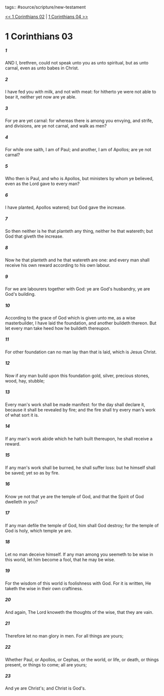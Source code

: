 tags:: #source/scripture/new-testament

[<< 1 Corinthians 02](new-testament/07_1_Corinthians/1_Corinthians_02.md) | [1 Corinthians 04 >>](new-testament/07_1_Corinthians/1_Corinthians_04.md)

# 1 Corinthians 03

##### 1

AND I, brethren, could not speak unto you as unto spiritual, but as unto carnal, even as unto babes in Christ.

##### 2

I have fed you with milk, and not with meat: for hitherto ye were not able to bear it, neither yet now are ye able.

##### 3

For ye are yet carnal: for whereas there is among you envying, and strife, and divisions, are ye not carnal, and walk as men?

##### 4

For while one saith, I am of Paul; and another, I am of Apollos; are ye not carnal?

##### 5

Who then is Paul, and who is Apollos, but ministers by whom ye believed, even as the Lord gave to every man?

##### 6

I have planted, Apollos watered; but God gave the increase.

##### 7

So then neither is he that planteth any thing, neither he that watereth; but God that giveth the increase.

##### 8

Now he that planteth and he that watereth are one: and every man shall receive his own reward according to his own labour.

##### 9

For we are labourers together with God: ye are God's husbandry, ye are God's building.

##### 10

According to the grace of God which is given unto me, as a wise masterbuilder, I have laid the foundation, and another buildeth thereon. But let every man take heed how he buildeth thereupon.

##### 11

For other foundation can no man lay than that is laid, which is Jesus Christ.

##### 12

Now if any man build upon this foundation gold, silver, precious stones, wood, hay, stubble;

##### 13

Every man's work shall be made manifest: for the day shall declare it, because it shall be revealed by fire; and the fire shall try every man's work of what sort it is.

##### 14

If any man's work abide which he hath built thereupon, he shall receive a reward.

##### 15

If any man's work shall be burned, he shall suffer loss: but he himself shall be saved; yet so as by fire.

##### 16

Know ye not that ye are the temple of God, and that the Spirit of God dwelleth in you?

##### 17

If any man defile the temple of God, him shall God destroy; for the temple of God is holy, which temple ye are.

##### 18

Let no man deceive himself. If any man among you seemeth to be wise in this world, let him become a fool, that he may be wise.

##### 19

For the wisdom of this world is foolishness with God. For it is written, He taketh the wise in their own craftiness.

##### 20

And again, The Lord knoweth the thoughts of the wise, that they are vain.

##### 21

Therefore let no man glory in men. For all things are yours;

##### 22

Whether Paul, or Apollos, or Cephas, or the world, or life, or death, or things present, or things to come; all are yours;

##### 23

And ye are Christ's; and Christ is God's.
